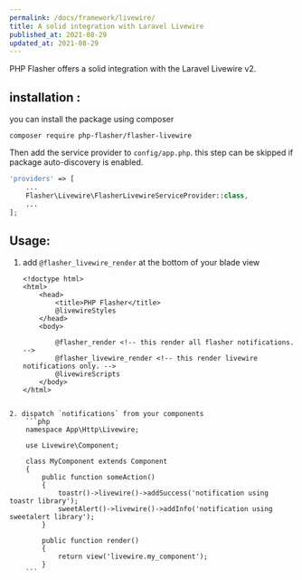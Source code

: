 ```yaml
---
permalink: /docs/framework/livewire/
title: A solid integration with Laravel Livewire
published_at: 2021-08-29
updated_at: 2021-08-29
---
```


PHP Flasher offers a solid integration with the Laravel Livewire v2.

## installation :

you can install the package using composer

<pre class="snippet"><code>composer require php-flasher/flasher-livewire</code></pre>

Then add the service provider to `config/app.php`. this step can be skipped if package auto-discovery is enabled.

```php
'providers' => [
    ...
    Flasher\Livewire\FlasherLivewireServiceProvider::class,
    ...
];
```

## Usage:

1. add  `@flasher_livewire_render` at the bottom of your blade view

    ```twig
    <!doctype html>
    <html>
        <head>
            <title>PHP Flasher</title>
            @livewireStyles
        </head>
        <body>

            @flasher_render <!-- this render all flasher notifications. -->
            @flasher_livewire_render <!-- this render livewire notifications only. -->
            @livewireScripts
        </body>
    </html>
```

2. dispatch `notifications` from your components
    ```php
    namespace App\Http\Livewire;

    use Livewire\Component;

    class MyComponent extends Component
    {
        public function someAction()
        {
            toastr()->livewire()->addSuccess('notification using toastr library');
            sweetAlert()->livewire()->addInfo('notification using sweetalert library');
        }

        public function render()
        {
            return view('livewire.my_component');
        }
    ```
